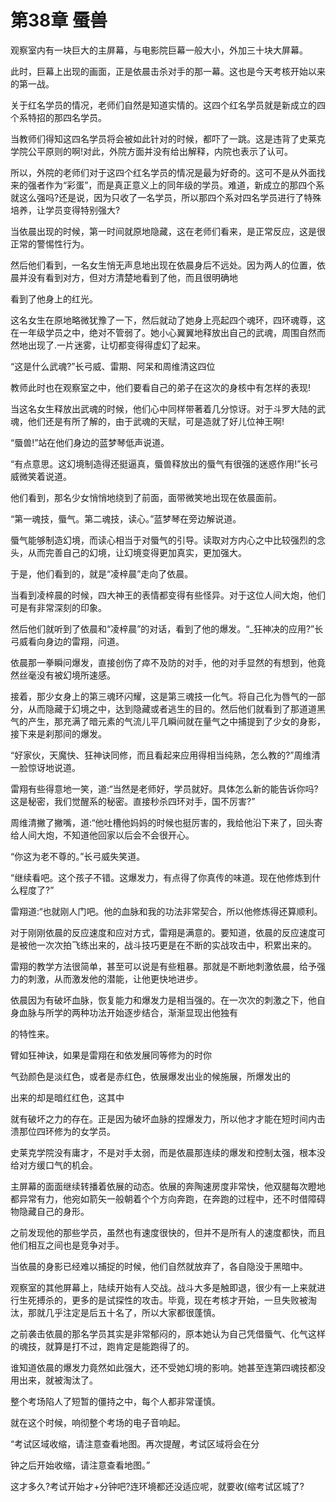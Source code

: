 # 第38章 蜃兽

观察室内有一块巨大的主屏幕，与电影院巨幕一般大小，外加三十块大屏幕。

此时，巨幕上出现的画面，正是依晨击杀对手的那一幕。这也是今天考核开始以来的第一战。

关于红名学员的情况，老师们自然是知道实情的。这四个红名学员就是新成立的四个系特招的那四名学员。

当教师们得知这四名学员将会被如此针对的时候，都吓了一跳。这是违背了史莱克学院公平原则的啊!对此，外院方面并没有给出解释，内院也表示了认可。

所以，外院的老师们对于这四个红名学员的情况是最为好奇的。这可不是从外面找来的强者作为“彩蛋”，而是真正意义上的同年级的学员。难道，新成立的那四个系就这么强吗?还是说，因为只收了一名学员，所以那四个系对四名学员进行了特殊培养，让学员变得特别强大?

当依晨出现的时候，第一时间就原地隐藏，这在老师们看来，是正常反应，这是很正常的警惕性行为。

然后他们看到，一名女生悄无声息地出现在依晨身后不远处。因为两人的位置，依晨并没有看到对方，但对方清楚地看到了他，而且很明确地

看到了他身上的红光。

这名女生在原地略微犹豫了一下，然后就动了她身上亮起四个魂环，四环魂尊，这在一年级学员之中，绝对不管弱了。她小心翼翼地释放出自己的武魂，周围自然而然地出现了.一片迷雾，让切都变得得虚幻了起来。

“这是什么武魂?”长弓威、雷期、阿呆和周维清这四位

教师此时也在观察室之中，他们要看自己的弟子在这次的身核中有怎样的表现!

当这名女生释放出武魂的时候，他们心中同样带著着几分惊讶。对于斗罗大陆的武魂，他们还是有所了解的，由于武魂的天赋，可是造就了好儿位神王啊!

“蜃兽!”站在他们身边的蓝梦琴低声说道。

“有点意思。这幻境制造得还挺逼真，蜃兽释放出的蜃气有很强的迷惑作用!”长弓威微笑着说道。

他们看到，那名少女悄悄地绕到了前面，面带微笑地出现在依晨面前。

“第一魂技，蜃气。第二魂技，读心。”蓝梦琴在旁边解说道。

蜃气能够制造幻境，而读心相当于对蜃气的引导。读取对方内心之中比较强烈的念头，从而完善自己的幻境，让幻境变得更加真实，更加强大。

于是，他们看到的，就是“凌梓晨”走向了依晨。

当看到凌梓晨的时候，四大神王的表情都变得有些怪异。对于这位人间大炮，他们可是有非常深刻的印象。

然后他们就听到了依晨和“凌梓晨”的对话，看到了他的爆发。“_狂神决的应用?”长弓威看向身边的雷翔，问道。

依晨那一拳瞬问爆发，直接创伤了瘁不及防的对手，他的对手显然的有想到，他竟然丝毫没有被幻境所速感。

接着，那少女身上的第三魂环闪耀，这是第三魂技一化气。将自己化为唇气的一部分，从而隐藏于幻境之中，达到隐藏或者逃生的目的。然后他们就看到了那道道黑气的产生，那充满了暗元素的气流儿平几瞬间就在量气之中捕提到了少女的身影，接下来是刹那间的爆发。

“好家伙，天魔快、狂神诀同修，而且看起来应用得相当纯熟，怎么教的?”周维清一脸惊讶地说道。

雷翔有些得意地一笑，道:“当然是老师好，学员就好。具体怎么新的能告诉你吗?这是秘密，我们觉醒系的秘密。直接秒杀四环对手，国不厉害?”

周维清撇了撇嘴，道:“他吐槽他妈妈的时候也挺厉害的，我给他沿下来了，回头寄给人间大炮，不知道他回家以后会不会很开心。

“你这为老不尊的。”长弓威失笑道。

“继续看吧。这个孩子不错。这爆发力，有点得了你真传的味道。现在他修炼到什么程度了?”

雷翔道:“也就刚人门吧。他的血脉和我的功法非常契合，所以他修炼得还算顺利。

对于刚刚依晨的反应速度和应对方式，雷翔是满意的。要知道，依晨的反应速度可是被他一次次拍飞练出来的，战斗技巧更是在不断的实战攻击中，积累出来的。

雷翔的教学方法很简单，甚至可以说是有些粗暴。那就是不断地刺激依晨，给予强力的刺激，从而激发他的潜能，让他更快地进步。

依晨因为有破坏血脉，恢复能力和爆发力是相当强的。在一次次的刺激之下，他自身血脉与所学的两种功法开始逐步结合，渐渐显现出他独有

的特性来。

臂如狂神诀，如果是雷翔在和依发展同等修为的时你

气劲颜色是淡红色，或者是赤红色，依展爆发出业的候施展，所爆发出的

出来的却是暗红红色，这其中

就有破坏之力的存在。正是因为破坏血脉的捏爆发力，所以他才才能在短时间内击溃那位四环修为的女学员。

史莱克学院没有庸才，不是对手太弱，而是依晨那连续的爆发和控制太强，根本没给对方缓口气的机会。

主屏幕的面面继续转播着依展的动态。依展的奔陶速房度非常快，他双腿每次瞪地都异常有力，他宛如箭矢一般朝着个个方向奔跑，在奔跑的过程中，还不时借障碍物隐藏自己的身形。

之前发现他的那些学员，虽然也有速度很快的，但并不是所有人的速度都快，而且他们相互之间也是竞争对手。

当依晨的身影已经难以捕捉的时候，他们自然就放弃了，各自隐没于黑暗中。

观察室的其他屏幕上，陆续开始有人交战。战斗大多是触即退，很少有一上来就进行生死搏杀的，更多的是试探性的攻击。毕竟，现在考核才开始，一旦失败被淘汰，那就几乎注定是后五十名了，所以大家都很蓬慎。

之前袭击依晨的那名学员其实是非常郁闷的，原本她认为自己凭借蜃气、化气这样的魂技，就算是打不过，跑肯定是能跑得了的。

谁知道依晨的爆发力竟然如此强大，还不受她幻境的影响。她甚至连第四魂技都没用出来，就被淘汰了。

整个考场陷人了短暂的僵持之中，每个人都非常谨慎。

就在这个时候，响彻整个考场的电子音响起。

“考试区域收缩，请注意查看地图。再次提醒，考试区域将会在分

钟之后开始收缩，请注意查看地图。”

这才多久?考试开始才+分钟吧?连环境都还没适应呢，就要收(缩考试区城了?
